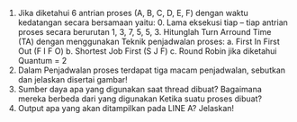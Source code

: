 1.	Jika diketahui 6 antrian proses (A, B, C, D, E, F) dengan waktu kedatangan secara bersamaan yaitu: 0. Lama eksekusi tiap – tiap antrian proses secara berurutan 1, 3, 7, 5, 5, 3. Hitunglah Turn Arround Time (TA) dengan menggunakan Teknik penjadwalan proses:
a.	First In First Out (F I F O)
b.	Shortest Job First (S J F)
c.	Round Robin jika diketahui Quantum = 2
2.	Dalam Penjadwalan proses terdapat tiga macam penjadwalan, sebutkan dan jelaskan disertai gambar!
3.	Sumber daya apa yang digunakan saat thread dibuat? Bagaimana mereka berbeda dari yang digunakan Ketika suatu proses dibuat?
4.	Output apa yang akan ditampilkan pada LINE A? Jelaskan!
 
